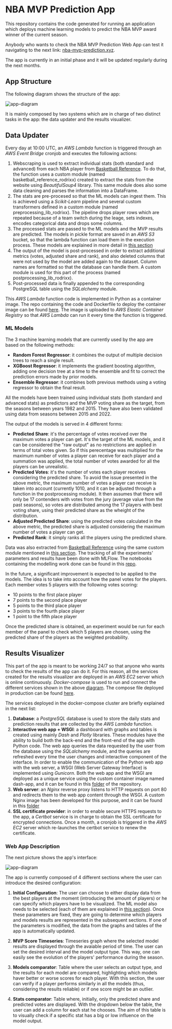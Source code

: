 # NBA MVP Prediction App

This repository contains the code generated for running an application which deploys machine learning models to predict the NBA MVP award winner of the current season. 

Anybody who wants to check the NBA MVP Prediction Web App can test it navigating to the next link: [nba-mvp-prediction.xyz](https://nba-mvp-prediction.xyz). 

The app is currently in an initial phase and it will be updated regularly during the next months.

## App Structure

The following diagram shows the structure of the app:

![app-diagram](/readme-pics/app_diagram.png)

It is mainly composed by two systems which are in charge of two distinct tasks in the app: the data updater and the results visualizer.

## Data Updater

Every day at 10:00 UTC, an *AWS Lambda* function is triggered through an *AWS Event Bridge* cronjob and executes the following actions:

1. Webscraping is used to extract individual stats (both standard and advanced) from each NBA player from [Basketball Reference](https://www.basketball-reference.com). To do that, the function uses a custom module (named basketball_reference_rodrixx) created to extract the stats from the website using *BeautifulSoup4* library. This same module does also some data cleaning and parses the information into a DataFrame.
2. The stats are pre-procesed so that the ML models can ingest them. This is achieved using a *Scikit-Learn* pipeline and several custom transformers defined in a custom module (named preprocessing_lib_rodrixx). The pipeline drops player rows which are repeated because of a team switch during the leage, sets indexes, encodes categorical data and drops some columns.
3. The processed stats are passed to the ML models and the MVP results are predicted. The models in pickle format are saved in an *AWS S3* bucket, so that the lambda function can load them in the execution process. These models are explained in more detail in [this section](#ml-models)
4. The output of the model is post-processed in order to extract additional metrics (votes, adjusted share and rank), and also deleted columns that were not used by the model are added again to the dataset. Column names are formatted so that the database can handle them. A custom module is used for this part of the process (named postprocessing_lib_rodrixx).
5. Post-processed data is finally appended to the corresponding PostgreSQL table using the *SQLalchemy* module.

This *AWS Lambda* function code is implemented in Python as a container image. The repo containing the code and Dockerfile to deploy the container image can be found [here](https://github.com/Rodrixx05/nba-mvp-prediction-lambda). The image is uploaded to *AWS Elastic Container Registry* so that *AWS Lambda* can run it every time the function is triggered.

### ML Models

The 3 machine learning models that are currently used by the app are based on the following methods:

- **Random Forest Regressor**: it combines the output of multiple decision trees to reach a single result.
- **XGBoost Regressor**: it implements the gradient boosting algorithm, adding one decision tree at a time to the ensemble and fit to correct the prediction errors made by prior models.
- **Ensemble Regressor**: it combines both previous methods using a voting regressor to obtain the final result.

All the models have been trained using individual stats (both standard and advanced stats) as predictors and the MVP voting share as the target, from the seasons between years 1982 and 2015. They have also been validated using data from seasons between 2015 and 2022. 

The output of the models is served in 4 different forms:

- **Predicted Share**: it's the percentage of votes received over the maximum votes a player can get. It's the target of the ML models, and it can be considered the "raw output" as no restrictions are applied in terms of total votes given. So if this perecentage was multiplied for the maximum number of votes a player can receive for each player and a summation was applied, the total number of votes awarded for all the players can be unrealistic. 
- **Predicted Votes**: it's the number of votes each player receives considering the predicted share. To avoid the issue presented in the above metric, the maximum number of votes a player can receive is taken into account (currently 1010, and it can be adjusted through a function in the postprocessing module). It then assumes that there will only be 17 contenders with votes from the jury (average value from the past seasons), so votes are distributed among the 17 players with best voting share, using their predicted share as the wheight of the distribution.
- **Adjusted Predicted Share**: using the predicted votes calculated in the above metric, the predicted share is adjusted considering the maximum number of votes a player can get.
- **Predicted Rank**: it simply ranks all the players using the predicted share.

Data was also extracted from [Basketball Reference](https://www.basketball-reference.com) using the same custom module mentioned in [this section](#data-updater). The tracking of all the experiments' parameters and results have been done with MLFlow. The notebooks containing the modelling work done can be found in this [repo](https://github.com/Rodrixx05/nba-mvp-prediction-modelling).

In the future, a significant improvement is expected to be applied to the models. The idea is to take into account how the panel votes for the players. Each member votes 5 players with the following votes scoring:
- 10 points to the first place player
- 7 points to the second place player
- 5 points to the third place player
- 3 points to the fourth place player
- 1 point to the fifth place player

Once the predicted share is obtained, an experiment would be run for each member of the panel to check which 5 players are chosen, using the predicted share of the players as the weighted probability. 

## Results Visualizer

This part of the app is meant to be working 24/7 so that anyone who wants to check the results of the app can do it. For this reason, all the services created for the results visualizer are deployed in an *AWS EC2* server which is online continuously. *Docker-compose* is used to run and connect the different services shown in the above [diagram](#app-structure). The compose file deployed in production can be found [here](docker-compose-prod.yml).

The services deployed in the docker-compose cluster are briefly explained in the next list:

1. **Database**: a *PostgreSQL* database is used to store the daily stats and prediction results that are collected by the *AWS Lambda* function. 
2. **Interactive web app + WSGI**: a dashboard with graphs and tables is created using mainly *Dash* and *Plotly* libraries. These modules have the ability to build both the back-end and the front-end of the app with Python code. The web app queries the data requested by the user from the database using the *SQLalchemy* module, and the queries are refreshed every time the user changes and interactive component of the interface. In order to enable the communication of the Python web app with the web server, a WSGI (Web Server Gateway Interface) is implemented using *Gunicorn*. Both the web app and the WSGI are deployed as a unique service using the custom container image named dash-app, and it can be found in this [folder](dash-files/) of the repository.
3. **Web server**: an *Nginx* reverse proxy listens to HTTP requests on port 80 and redirects them to the web app content through the WSGI. A custom Nginx image has been developed for this purpose, and it can be found in this [folder](nginx-files/)
4. **SSL certificate provider**: in order to enable secure HTTPS requests to the app, a *Certbot* service is in charge to obtain the SSL certificate for encrypted connections. Once a month, a cronjob is triggered in the *AWS EC2* server which re-launches the certbot service to renew the certificate.

### Web App Description

The next picture shows the app's interface:

![app-diagram](/readme-pics/web_app.png)

The app is currently composed of 4 different sections where the user can introduce the desired configuration:

1. **Initial Configuration**: The user can choose to either display data from the best players at the moment (introducing the amount of players) or he can specify which players have to be visualized. The ML model also needs to be selected (each of them are explained in [this section](#ml-models)). Once these parameters are fixed, they are going to determine which players and models results are represented in the subsequent sections. If one of the parameters is modified, the data from the graphs and tables of the app is automatically updated.

2. **MVP Score Timeseries**: Timeseries graph where the selected model results are displayed through the avaiable period of time. The user can set the desired interval and the model output type. This way, one can easily see the evolution of the players' performance during the season.

3. **Models comparator**: Table where the user selects an output type, and the results for each model are compared, highlighting which models haver better or worse scores for each player. With this section, the user can verify if a player performs similarly in all the models (thus, considering the results reliable) or if one score might be an outlier. 

4. **Stats comparator**: Table where, initially, only the predicted share and predicted votes are displayed. With the dropdown below the table, the user can add a column for each stat he chooses. The aim of this table is to visually check if a specific stat has a big or low influence on the model output. 